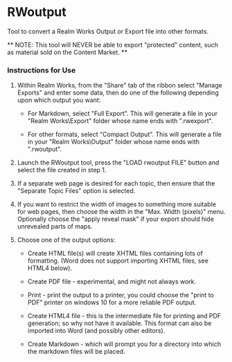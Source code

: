 # RWoutput
Tool to convert a Realm Works Output or Export file into other formats.

** NOTE: This tool will NEVER be able to export "protected" content, such as material sold on the Content Market. **

### Instructions for Use

1. Within Realm Works, from the "Share" tab of the ribbon select "Manage Exports" and enter some data, then do one of the following depending upon which output you want:

    - For Markdown, select "Full Export". This will generate a file in your "Realm Works\Export" folder whose name ends with ".rwexport".

    - For other formats, select "Compact Output". This will generate a file in your "Realm Works\Output" folder whose name ends with ".rwoutput".

2. Launch the RWoutput tool, press the "LOAD rwoutput FILE" button and select the file created in step 1.

3. If a separate web page is desired for each topic, then ensure that the "Separate Topic Files" option is selected.

4. If you want to restrict the width of images to something more suitable for web pages, then choose the width in the "Max. Width (pixels)" menu. Optionally choose the "apply reveal mask" if your export should hide unrevealed parts of maps.

5. Choose one of the output options:

    - Create HTML file(s) will create XHTML files containing lots of formatting. (Word does not support importing XHTML files, see HTML4 below).

    - Create PDF file - experimental, and might not always work.

    - Print - print the output to a printer, you could choose the "print to PDF" printer on windows 10 for a more reliable PDF output.

    - Create HTML4 file - this is the intermediate file for printing and PDF generation; so why not have it available. This format can also be imported into Word (and possibly other editors).

    - Create Markdown - which will prompt you for a directory into which the markdown files will be placed.
